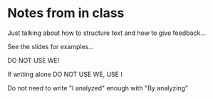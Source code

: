 # Notes from in class

Just talking about how to structure text and how to give feedback...

See the slides for examples...

DO NOT USE WE!

If writing alone DO NOT USE WE, USE I

Do not need to write "I analyzed" enough with "By analyzing"

